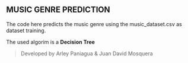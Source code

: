 ## MUSIC GENRE PREDICTION

<p> The code here predicts the music genre using the music_dataset.csv as dataset training.</p>

The used algorim is a **Decision Tree**

> Developed by Arley Paniagua & Juan David Mosquera